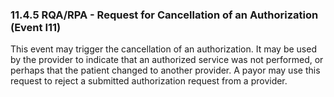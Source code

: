 ### 11.4.5 RQA/RPA - Request for Cancellation of an Authorization (Event I11)

This event may trigger the cancellation of an authorization. It may be used by the provider to indicate that an authorized service was not performed, or perhaps that the patient changed to another provider. A payor may use this request to reject a submitted authorization request from a provider.
